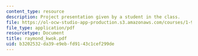 ```yaml
---
content_type: resource
description: Project presentation given by a student in the class.
file: https://ol-ocw-studio-app-production.s3.amazonaws.com/courses/1-964-design-for-sustainability-fall-2006/b3202532da39e9ebfd9143c1cef299de_raymond_kwok.pdf
file_type: application/pdf
resourcetype: Document
title: raymond_kwok.pdf
uid: b3202532-da39-e9eb-fd91-43c1cef299de
---
```

